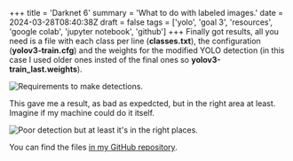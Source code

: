 +++
title = 'Darknet 6'
summary = 'What to do with labeled images.'
date = 2024-03-28T08:40:38Z
draft = false
tags = ['yolo', 'goal 3', 'resources', 'google colab', 'jupyter notebook', 'github']
+++
Finally got results, all you need is  a file with each class per line (**classes.txt**), the configuration (**yolov3-train.cfg**) and the weights for the modified YOLO detection (in this case I used older ones insted of the final ones so **yolov3-train_last.weights**).

![Requirements to make detections.](requirements.png)

This gave me a result, as bad as expedcted, but in the right area at least. Imagine if my machine could do it itself.

![Poor detection but at least it's in the right places.](detected.png)

You can find the files [in my GitHub repository](https://github.com/hyperagon/colab/tree/main/license-plates).
